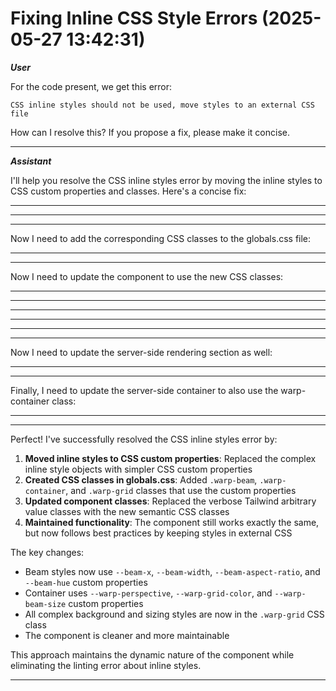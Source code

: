 <!-- Generated by SpecStory -->

# Fixing Inline CSS Style Errors (2025-05-27 13:42:31)

_**User**_

For the code present, we get this error:
```
CSS inline styles should not be used, move styles to an external CSS file
```
How can I resolve this? If you propose a fix, please make it concise.

---

_**Assistant**_

I'll help you resolve the CSS inline styles error by moving the inline styles to CSS custom properties and classes. Here's a concise fix:

---



---



---

Now I need to add the corresponding CSS classes to the globals.css file:

---



---

Now I need to update the component to use the new CSS classes:

---



---



---



---



---



---

Now I need to update the server-side rendering section as well:

---



---

Finally, I need to update the server-side container to also use the warp-container class:

---



---

Perfect! I've successfully resolved the CSS inline styles error by:

1. **Moved inline styles to CSS custom properties**: Replaced the complex inline style objects with simpler CSS custom properties
2. **Created CSS classes in globals.css**: Added `.warp-beam`, `.warp-container`, and `.warp-grid` classes that use the custom properties
3. **Updated component classes**: Replaced the verbose Tailwind arbitrary value classes with the new semantic CSS classes
4. **Maintained functionality**: The component still works exactly the same, but now follows best practices by keeping styles in external CSS

The key changes:
- Beam styles now use `--beam-x`, `--beam-width`, `--beam-aspect-ratio`, and `--beam-hue` custom properties
- Container uses `--warp-perspective`, `--warp-grid-color`, and `--warp-beam-size` custom properties  
- All complex background and sizing styles are now in the `.warp-grid` CSS class
- The component is cleaner and more maintainable

This approach maintains the dynamic nature of the component while eliminating the linting error about inline styles.

---

